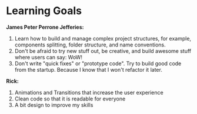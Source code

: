 # Learning Goals

**James Peter Perrone Jefferies:**

1. Learn how to build and manage complex project structures, for example, components splitting, folder structure, and name conventions.
2. Don't be afraid to try new stuff out, be creative, and build awesome stuff where users can say: WoW!
3. Don't write "quick fixes" or "prototype code". Try to build good code from the startup. Because I know that I won't refactor it later.

**Rick:**

1. Animations and Transitions that increase the user experience
2. Clean code so that it is readable for everyone
3. A bit design to improve my skills

